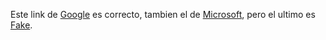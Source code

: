 Este link de [Google](https://www.google.com/) es correcto, tambien el de
[Microsoft](https://www.microsoft.com/es-mx/), pero el ultimo es 
[Fake](https://www.microsoft.com/es-mx/isfake).
